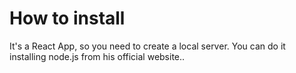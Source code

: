 # How to install
It's a React App, so you need to create a local server. You can do it installing node.js from his official website..

